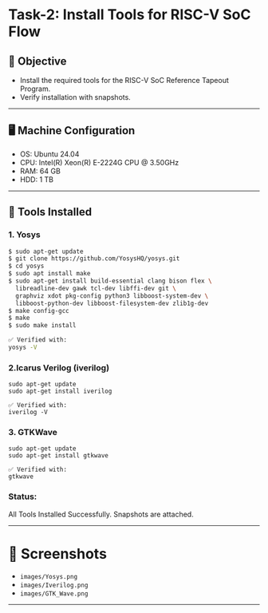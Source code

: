 # Task-2: Install Tools for RISC-V SoC Flow

## 🎯 Objective
- Install the required tools for the RISC-V SoC Reference Tapeout Program.
- Verify installation with snapshots.

---

## 🖥️ Machine Configuration
- OS: Ubuntu 24.04
- CPU: Intel(R) Xeon(R) E-2224G CPU @ 3.50GHz
- RAM: 64 GB
- HDD: 1 TB

---

## 🔧 Tools Installed

### 1. Yosys
```bash
$ sudo apt-get update
$ git clone https://github.com/YosysHQ/yosys.git
$ cd yosys
$ sudo apt install make
$ sudo apt-get install build-essential clang bison flex \
  libreadline-dev gawk tcl-dev libffi-dev git \
  graphviz xdot pkg-config python3 libboost-system-dev \
  libboost-python-dev libboost-filesystem-dev zlib1g-dev
$ make config-gcc
$ make
$ sudo make install

✅ Verified with:
yosys -V
```
### 2.Icarus Verilog (iverilog)
```
sudo apt-get update
sudo apt-get install iverilog

✅ Verified with:
iverilog -V

```

### 3. GTKWave
```
sudo apt-get update
sudo apt-get install gtkwave

✅ Verified with:
gtkwave
```

### Status:
All Tools Installed Successfully. Snapshots are attached.

---

# 🔹 Screenshots
 
   - `images/Yosys.png`  
   - `images/Iverilog.png`  
   - `images/GTK_Wave.png`  

---

